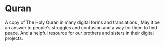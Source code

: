 # Quran
A copy of The Holy Quran in many digital forms and translations , May it be an answer to people's struggles and confusion and a way for them to find peace. And a helpful resource for our brothers and sisters in their digital projects.
